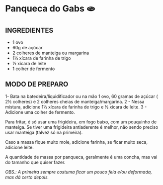 # Panqueca do Gabs 🫓

## INGREDIENTES
- 1 ovo
- 60g de açúcar 
- 2 colheres de manteiga ou margarina 
- 1½ xícara de farinha de trigo
- ½ xícara de leite
- 1 colher de fermento

## MODO DE PREPARO
1- Bata na batedeira/liquidificador ou na mão 1 ovo, 60 gramas de açúcar ( 2½ colheres) e 2 colheres cheias de manteiga/margarina.
2 - Nessa mistura, adicione 1½ xícara de farinha de trigo e ½ xícara de leite.
3 - Adicione uma colher de fermento.

Para fritar, é só usar uma frigideira, em fogo baixo, com um pouquinho de manteiga. Se tiver uma frigideira antiaderente é melhor, não sendo preciso usar manteiga (talvez só na primeira).

Caso a massa fique muito mole, adicione farinha, se ficar muito seca, adicione leite.

A quantidade de massa por panqueca, geralmente é uma concha, mas vai do tamanho que quiser fazer.

_OBS.: A primeira sempre costuma ficar um pouco feia e/ou deformada, mas dá certo depois._
